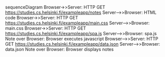 sequenceDiagram
Browser->>Server: HTTP GET https://studies.cs.helsinki.fi/exampleapp/notes
Server-->>Browser: HTML code
Browser->>Server: HTTP GET https://studies.cs.helsinki.fi/exampleapp/main.css
Server-->>Browser: main.css
Browser->>Server: HTTP GET https://studies.cs.helsinki.fi/exampleapp/spa.js
Server-->>Browser: spa.js
Note over Browser: Browser executes javascript
Browser-->>Server: HTTP GET https://studies.cs.helsinki.fi/exampleapp/data.json
Server-->>Browser: data.json
Note over Browser: Browser displays notes